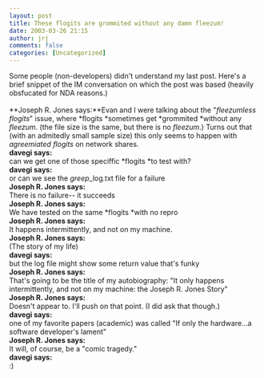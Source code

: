 ```yaml
---
layout: post
title: These flogits are grommited without any damn fleezum!
date: 2003-03-26 21:15
author: jrj
comments: false
categories: [Uncategorized]
---
```

Some people (non-developers) didn't understand my last post. Here's a brief snippet of the IM conversation on which the post was based (heavily obsfucated for NDA reasons.)
<br />
<br />**Joseph R. Jones says:**Evan and I were talking about the "*fleezumless flogits*" issue, where *flogits *sometimes get *grommited *without any *fleezum*. (the file size is the same, but there is no *fleezum*.) Turns out that (with an admitedly small sample size) this only seems to happen with *agreemiated flogits* on network shares.
<br />**davegi says:**
<br />can we get one of those speciffic *flogits *to test with?
<br />**davegi says:**
<br />or can we see the *greep*_log.txt file for a failure
<br />**Joseph R. Jones says:**
<br />There is no failure-- it succeeds
<br />**Joseph R. Jones says:**
<br />We have tested on the same *flogits *with no repro
<br />**Joseph R. Jones says:**
<br />It happens intermittently, and not on my machine.
<br />**Joseph R. Jones says:**
<br />(The story of my life)
<br />**davegi says:**
<br />but the log file might show some return value that's funky
<br />**Joseph R. Jones says:**
<br />That's going to be the title of my autobiography: "It only happens intermittently, and not on my machine: the Joseph R. Jones Story"
<br />**Joseph R. Jones says:**
<br />Doesn't appear to. I'll push on that point. (I did ask that though.)
<br />**davegi says:**
<br />one of my favorite papers (academic) was called "If only the hardware...a software developer's lament"
<br />**Joseph R. Jones says:**
<br />It will, of course, be a "comic tragedy."
<br />**davegi says:**
<br />:)
